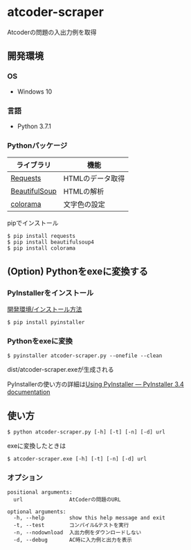 # atcoder-scraper

Atcoderの問題の入出力例を取得

## 開発環境

### OS
- Windows 10

### 言語
- Python 3.7.1

### Pythonパッケージ

|ライブラリ|機能|
|---|---|
|[Requests](http://docs.python-requests.org/en/master/)|HTMLのデータ取得|
|[BeautifulSoup](https://www.crummy.com/software/BeautifulSoup/bs4/doc/)|HTMLの解析|
|[colorama](https://pypi.org/project/colorama/)|文字色の設定|


pipでインストール

```
$ pip install requests
$ pip install beautifulsoup4
$ pip install colorama
```

## (Option) Pythonをexeに変換する
### PyInstallerをインストール
[開発環境/インストール方法](#ライブラリ)
```
$ pip install pyinstaller
```
### Pythonをexeに変換
```
$ pyinstaller atcoder-scraper.py --onefile --clean
```
dist/atcoder-scraper.exeが生成される

PyInstallerの使い方の詳細は[Using PyInstaller — PyInstaller 3.4 documentation](https://pyinstaller.readthedocs.io/en/stable/usage.html)

## 使い方

```
$ python atcoder-scraper.py [-h] [-t] [-n] [-d] url
```
exeに変換したときは
```
$ atcoder-scraper.exe [-h] [-t] [-n] [-d] url
```

### オプション
```
positional arguments:
  url               AtCoderの問題のURL

optional arguments:
  -h, --help        show this help message and exit
  -t, --test        コンパイル&テストを実行
  -n, --nodownload  入出力例をダウンロードしない
  -d, --debug       AC時に入力例と出力を表示
```